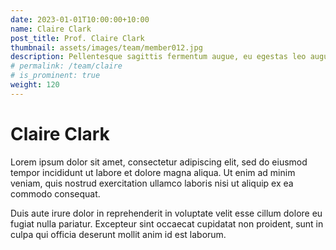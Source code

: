 ```yaml
---
date: 2023-01-01T10:00:00+10:00
name: Claire Clark
post_title: Prof. Claire Clark
thumbnail: assets/images/team/member012.jpg
description: Pellentesque sagittis fermentum augue, eu egestas leo augue.
# permalink: /team/claire
# is_prominent: true
weight: 120
---
```


# Claire Clark

Lorem ipsum dolor sit amet, consectetur adipiscing elit, sed do eiusmod tempor incididunt ut labore et dolore magna aliqua. Ut enim ad minim veniam, quis nostrud exercitation ullamco laboris nisi ut aliquip ex ea commodo consequat.

Duis aute irure dolor in reprehenderit in voluptate velit esse cillum dolore eu fugiat nulla pariatur. Excepteur sint occaecat cupidatat non proident, sunt in culpa qui officia deserunt mollit anim id est laborum.
